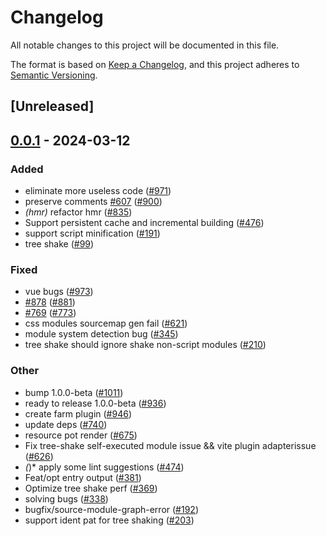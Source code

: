 # Changelog
All notable changes to this project will be documented in this file.

The format is based on [Keep a Changelog](https://keepachangelog.com/en/1.0.0/),
and this project adheres to [Semantic Versioning](https://semver.org/spec/v2.0.0.html).

## [Unreleased]

## [0.0.1](https://github.com/ErKeLost/farm/releases/tag/farmfe_plugin_tree_shake-v0.0.1) - 2024-03-12

### Added
- eliminate more useless code ([#971](https://github.com/ErKeLost/farm/pull/971))
- preserve comments [#607](https://github.com/ErKeLost/farm/pull/607) ([#900](https://github.com/ErKeLost/farm/pull/900))
- *(hmr)* refactor hmr ([#835](https://github.com/ErKeLost/farm/pull/835))
- Support persistent cache and incremental building ([#476](https://github.com/ErKeLost/farm/pull/476))
- support script minification ([#191](https://github.com/ErKeLost/farm/pull/191))
- tree shake ([#99](https://github.com/ErKeLost/farm/pull/99))

### Fixed
- vue bugs ([#973](https://github.com/ErKeLost/farm/pull/973))
- [#878](https://github.com/ErKeLost/farm/pull/878) ([#881](https://github.com/ErKeLost/farm/pull/881))
- [#769](https://github.com/ErKeLost/farm/pull/769) ([#773](https://github.com/ErKeLost/farm/pull/773))
- css modules sourcemap gen fail ([#621](https://github.com/ErKeLost/farm/pull/621))
- module system detection bug ([#345](https://github.com/ErKeLost/farm/pull/345))
- tree shake should ignore shake non-script modules ([#210](https://github.com/ErKeLost/farm/pull/210))

### Other
- bump 1.0.0-beta ([#1011](https://github.com/ErKeLost/farm/pull/1011))
- ready to release 1.0.0-beta ([#936](https://github.com/ErKeLost/farm/pull/936))
- create farm plugin ([#946](https://github.com/ErKeLost/farm/pull/946))
- update deps ([#740](https://github.com/ErKeLost/farm/pull/740))
- resource pot render ([#675](https://github.com/ErKeLost/farm/pull/675))
- Fix tree-shake self-executed module issue && vite plugin adapterissue ([#626](https://github.com/ErKeLost/farm/pull/626))
- *(*)* apply some lint suggestions ([#474](https://github.com/ErKeLost/farm/pull/474))
- Feat/opt entry output ([#381](https://github.com/ErKeLost/farm/pull/381))
- Optimize tree shake perf ([#369](https://github.com/ErKeLost/farm/pull/369))
- solving bugs ([#338](https://github.com/ErKeLost/farm/pull/338))
- bugfix/source-module-graph-error ([#192](https://github.com/ErKeLost/farm/pull/192))
- support ident pat for tree shaking ([#203](https://github.com/ErKeLost/farm/pull/203))
